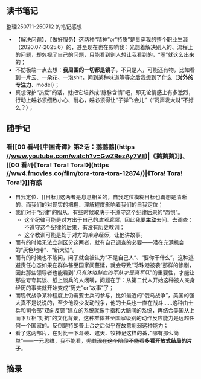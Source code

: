 ## 读书笔记

整理250711-250712 的笔记感想
- 【解决问题】、【做好服务】这两种“精神”or“特质”是贯穿我的整个职业生涯（2020.07-2025.6）的，甚至现在也在影响我：光想着解决别人的、流程上的问题，却忽视了自己的问题，只能看到别人想让我看到的，“圈”就这么出来的；
- 不妨极端一点去想：**我周围的一切都是镜子**，不只是人，可能还有物，比如看到一片云、一朵花、一泡shit，闻到某种味道等等之后我想到了什么（**对外的专注力**、model）；
- 真想保护“热爱”的话，就把它培养成“脉脉含情”吧，即无论情感上有多激烈，行动上~~越~~必须细致小心、耐心，~~越~~必须得让“子弹飞会儿”（“闷声发大财”不好么？）；

## 随手记

### 看[[00 看#[《中国奇谭》第2话：鹅鹅鹅](https //www.youtube.com/watch?v=GwZRezAy7VE)|《鹅鹅鹅》]]、[[00 看#[《Tora! Tora! Tora!》](https //ww4.fmovies.co/film/tora-tora-tora-12874/)|《Tora! Tora! Tora!》]]有感
- 自我定位、[[目标]]这两者是息息相关的，自我定位模糊目标也甭想是清晰的。而我们的对现实的把握、理解程度影响着我们的自我定位；
- 我们对于“纪律”的服从，有些时候取决于不遵守这个纪律后果的“恐惧”。
	- 这个纪律可能是对方出于自己的*主观意愿*，因此我要**主动**去问、去调查：不遵守这个纪律的后果，有没有历史教训；
	- 这个教训可能是处于对方的*亲身经历*，让他讲故事。
- 而有的时候无法立刻区分这两者，就有自己调查的必要——潜在充满机会的“灰色地带”、“新大陆”。
- 而有的时候也不能问，问了就会被认为”不是自己人“、“要你干什么”，这种逃避责任心态如果在群体甚至国家间蔓延，就会导致“珍珠港被袭”那样的惨剧，因此那些领导者也能看到"*只有沐浴鲜血的军队才是真军队*"的重要性，才能让那些夸夸其谈、纸上谈兵的人闭嘴，问题在于：从第二代人开始这种被人亲身经历的事实就开始变成“历史”or“故事”了；
- 而现代战争某种程度上仍需要士兵的参与，比如最近的“俄乌战争”，美国的强大真不是说说的，至少他没少发动战争，他的士兵也一直在战斗......这种由士兵和司令部"双向反馈"建立的系统就像手指和大脑间的系统，再结合美国从上而下互相"对抗"的文化背景，这种群体甚至国家级别的动作反应能力是远超任何一个国家的。反倒是特朗普上台之后似乎在故意削弱这种能力；
- 看了这两部片，在对比一下斗破、遮天、牧神记这样的番，”哪有那么简单“——一元思维，我不能看，~~尤其现在这个阶段不能看~~**多看开放式结局的片子**。


## 摘录